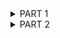 <details><summary>PART 1</summary>
  
Log in into the system as root:  
```
sudo su - root
```
***su*** allows commands to be run with a substitute user and group ID.  
Change the root password:  
```
passwd
```
If run ***passwd*** command without option you will be changing current user's password.  
-S Display account status information  
-d Delete a user's password  
-x Set the maximum number of days a password remains valid  
1. Secure user account information /etc/shadow  
2. User account information /etc/passwd  
3. PAM configuration for passwd /etc/pam.d/passwd  
Display the information about a user:  
```
who 
finger 
```
![Who and finger](screenshots/who_finger.png)  
To check what command they execute you can use:  
```
ps -u | grep maksym
top 
htop
```
![Ps -u](screenshots/ps_user.png)  
Change personal information about a user:  
```
chfn maksym
```
![CHFN](screenshots/chfn_maksym.png)  
***chfn*** is used to change your finger information. This information is stored in the */etc/passwd* file, and is displayed by the ***finger***   
program. The Linux ***finger*** command will display four pieces of information that can be changed by ***chfn***  
  
  
***man*** is the system's manual pager.  Each page argument given to ***man*** is normally the name of a program, utility or function.  
*The manual page* associated with each of these arguments is then found and displayed.  
***Man*** examples:  
```
man chfn
man ps
```
![man chfn](screenshots/man_chfn.png)  
![man ps](screenshots/man_ps.png)  
Using ps,chfn with keys:  
```
chfn -r 9 maksym
chfn -h 111 maksym
```
![chfn + option](screenshots/chfn_example.png)  
```
ps -a
ps -d
```
![ps + option](screenshots/ps_example.png)  
To see the content of a file you can use ***more*** or ***less***. To see the documentation about these commands, I used:  
```
man more
man less
```
***more*** - is a filter for paging through text one screenful at a time.  
***less*** - is a program similar to more(1), but which allows backward movement in the file as well as forward movement.  
*more and less* have the option to view multiple files at once. *more* allows us to view them as a single file separated by lines, and *less* allows us to switch between them.
However, both *more and less* display all the opened files with the same options.  
![more](screenshots/more.png)  
![less](screenshots/less.png)  
To display a content of the home directory, I used ***ls*** command with some keys:  
```
ls -lah
```
*-a* - do not ignore entries starting with  
*-h* - make the output more readable for people  
*-l* - use a long listing format  
![ls](screenshots/ls.png)  

</details>

<details><summary>PART 2</summary>

Tree command + grep:  
```
tree -L 2 | grep c
```
*-L* - Max display depth of the directory tree  
![Tree](screenshots/tree.png)  
To determine ***the type of files***, I used:  
```
file * 
```
![File](screenshots/file.png)  
To navigate in the system you can use:  
```
cd [path]
pwd 
```
***pwd*** to check the position  
![Cd](screenshots/cd.png)  
To check a content of a directory, I used:
```
ls
ls -a
ls -la
``` 
***ls*** - list directory contents  
*-a* - do not ignore entries starting with .  
*-l* - use a long listing format  
![ls](screenshots/ls_command.png)  
In order to create a directory, I used:  
```
mkdir [directory_name]
```
![mkdir](screenshots/mkdir.png)  
To redirect an output, I used **>** symbol:  
```
ls / > test_dir/file.txt
```
***>*** - creates file if it doesn't exist and overwrite if it exist  
![mkdir](screenshots/mkdir.png)  
To copy the file, I used:  
```
cp [SOURCE] [DESTIONATION]
```
To remove the file, I used:  
```
rm [FILE]
```
![cp rm](screenshots/cp_rm_command.png)  
To remove a directory you can use ***rm*** with ***-r key***:  
```
rm -r test_dir
```
![rm -r](screenshots/rm_r_directory.png)  






</details>







